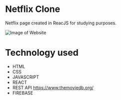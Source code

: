 # Netflix Clone

Netflix page created in ReacJS for studying purposes.

![Image of Website](https://github.com/subhanabdi/netflix-clone/blob/master/netflix-demo.gif)

# Technology used

- HTML
- CSS
- JAVASCRIPT
- REACT
- REST API https://www.themoviedb.org/
- FIREBASE
